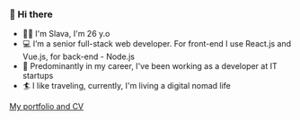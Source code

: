### 👋 Hi there

- 👨‍💻 I'm Slava, I'm 26 y.o
- 💻 I’m a senior full-stack web developer. For front-end I use React.js and Vue.js, for back-end - Node.js
- 🚀 Predominantly in my career, I've been working as a developer at IT startups
- 🏄 I like traveling, currently, I'm living a digital nomad life



[My portfolio and CV](https://slava-nik.github.io/)

<!---
Slava-Nik/Slava-Nik is a ✨ special ✨ repository because its `README.md` (this file) appears on your GitHub profile.
You can click the Preview link to take a look at your changes.
--->
